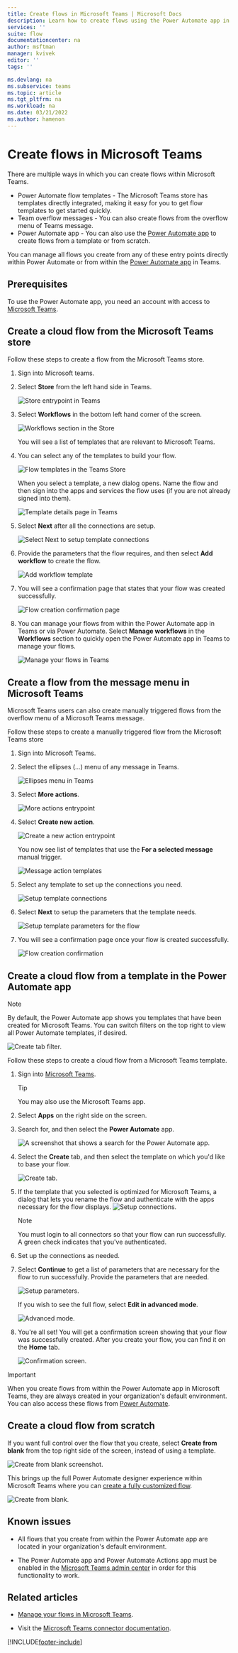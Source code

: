 ```yaml
---
title: Create flows in Microsoft Teams | Microsoft Docs
description: Learn how to create flows using the Power Automate app in Microsoft Teams
services: ''
suite: flow
documentationcenter: na
author: msftman
manager: kvivek
editor: ''
tags: ''

ms.devlang: na
ms.subservice: teams
ms.topic: article
ms.tgt_pltfrm: na
ms.workload: na
ms.date: 03/21/2022
ms.author: hamenon
---
```


# Create flows in Microsoft Teams

There are multiple ways in which you can create flows within Microsoft Teams.

- Power Automate flow templates - The Microsoft Teams store has templates directly integrated, making it easy for you to get flow templates to get started quickly.
- Team overflow messages - You can also create flows from the overflow menu of Teams message.
- Power Automate app - You can also use the [Power Automate app](./install-teams-app.md) to create flows from a template or from scratch.

You can manage all flows you create from any of these entry points directly within Power Automate or from within the [Power Automate app](./install-teams-app.md) in Teams.

## Prerequisites

To use the Power Automate app, you need an account with access to [Microsoft Teams](https://teams.microsoft.com).

## Create a cloud flow from the Microsoft Teams store

Follow these steps to create a flow from the Microsoft Teams store.

1. Sign into Microsoft teams.

1. Select **Store** from the left hand side in Teams.

   ![Store entrypoint in Teams](../media/power-automate-teams-app-create/store-1.png)

1. Select **Workflows** in the bottom left hand corner of the screen.

   ![Workflows section in the Store](../media/power-automate-teams-app-create/Store-2.png)

   You will see a list of templates that are relevant to Microsoft Teams.

1. You can select any of the templates to build your flow.

   ![Flow templates in the Teams Store](../media/power-automate-teams-app-create/store.jpg)

   When you select a template, a new dialog opens. Name the flow and then sign into the apps and services the flow uses (if you are not already signed into them).

   ![Template details page in Teams](../media/power-automate-teams-app-create/Store-4.png)

1. Select **Next** after all the connections are setup.

   ![Select Next to setup template connections](../media/power-automate-teams-app-create/Store-5.png)

1. Provide the parameters that the flow requires, and then select **Add workflow** to create the flow.

   ![Add workflow template](../media/power-automate-teams-app-create/Store-6.png)

1. You will see a confirmation page that states that your flow was created successfully.

   ![Flow creation confirmation page](../media/power-automate-teams-app-create/Store-7.png)

1. You can manage your flows from within the Power Automate app in Teams or via Power Automate. Select **Manage workflows** in the **Workflows** section to quickly open the Power Automate app in Teams to manage your flows.

   ![Manage your flows in Teams](../media/power-automate-teams-app-create/Store-8.png)

## Create a flow from the message menu in Microsoft Teams

Microsoft Teams users can also create manually triggered flows from the overflow menu of a Microsoft Teams message.

Follow these steps to create a manually triggered flow from the Microsoft Teams store

1. Sign into Microsoft Teams.

1. Select the ellipses (…) menu of any message in Teams.

   ![Ellipses menu in Teams](../media/power-automate-teams-app-create/create-action1.png)

1. Select **More actions**.

   ![More actions entrypoint](../media/power-automate-teams-app-create/create-action2.png)

1. Select **Create new action**.

   ![Create a new action entrypoint](../media/power-automate-teams-app-create/create-action3.png)

   You now see list of templates that use the **For a selected message** manual trigger.

   ![Message action templates](../media/power-automate-teams-app-create/create-action35.png)

1. Select any template to set up the connections you need.

   ![Setup template connections](../media/power-automate-teams-app-create/create-action4.png)

1. Select **Next** to setup the parameters that the template needs.

   ![Setup template parameters for the flow](../media/power-automate-teams-app-create/create-action5.png)

1. You will see a confirmation page once your flow is created successfully.

   ![Flow creation confirmation](../media/power-automate-teams-app-create/create-action6.png)

## Create a cloud flow from a template in the Power Automate app

>[!NOTE]
>By default, the Power Automate app shows you templates that have been created for Microsoft Teams. You can switch filters on the top right to view all Power Automate templates, if desired.
 
![Create tab filter.](../media/power-automate-teams-app-create/create-filter.png)

Follow these steps to create a cloud flow from a Microsoft Teams template.

1. Sign into [Microsoft Teams](Https://Teams.Microsoft.com).

   >[!TIP]
   >You may also use the Microsoft Teams app.

1. Select **Apps** on the right side on the screen.
1. Search for, and then select the **Power Automate** app.

   ![A screenshot that shows a search for the Power Automate app.](../media/power-automate-teams-app-create/search-app.png)

1. Select the **Create** tab, and then select the template on which you'd like to base your flow.

   ![Create tab.](../media/power-automate-teams-app-create/create-tab.png)

1. If the template that you selected is optimized for Microsoft Teams, a dialog that lets you rename the flow and authenticate with the apps necessary for the flow displays.
   ![Setup connections.](../media/power-automate-teams-app-create/template1.png)

   >[!NOTE]
   >You must login to all connectors so that your flow can run successfully. A green check indicates that you've authenticated.

1. Set up the connections as needed.

1. Select **Continue** to get a list of parameters that are necessary for the flow to run successfully. Provide the parameters that are needed.
   
   ![Setup parameters.](../media/power-automate-teams-app-create/template2.png)

   If you wish to see the full flow, select **Edit in advanced mode**.
   
   ![Advanced mode.](../media/power-automate-teams-app-create/template-advanced.png)

1. You're all set! You will get a confirmation screen showing that your flow was successfully created. After you create your flow, you can find it on the **Home** tab.

   ![Confirmation screen.](../media/power-automate-teams-app-create/template3.png)

>[!IMPORTANT]
>When you create flows from within the Power Automate app in Microsoft Teams, they are always created in your organization's default environment. You can also access these flows from [Power Automate](https://flow.microsoft.com).

## Create a cloud flow from scratch

If you want full control over the flow that you create, select **Create from blank** from the top right side of the screen, instead of using a template.

   ![Create from blank screenshot.](../media/power-automate-teams-app-create/create-blank.png)

This brings up the full Power Automate designer experience within Microsoft Teams where you can [create a fully customized flow](../get-started-logic-flow.md).

   ![Create from blank.](../media/power-automate-teams-app-create/full-editor.png)

## Known issues

- All flows that you create from within the Power Automate app are located in your organization's default environment.

- The Power Automate app and Power Automate Actions app must be  enabled in the [Microsoft Teams admin center](https://admin.teams.microsoft.com/policies/manage-apps) in order for this functionality to work.

## Related articles

- [Manage your flows in Microsoft Teams](./teams-app-home.md).

- Visit the [Microsoft Teams connector documentation](/connectors/teams/).

[!INCLUDE[footer-include](../includes/footer-banner.md)]
